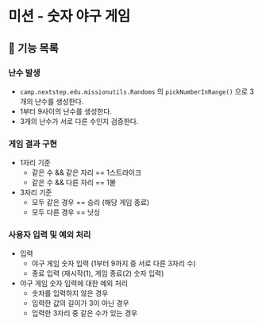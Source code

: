 # 미션 - 숫자 야구 게임

## 🚀 기능 목록

### 난수 발생

- ```camp.nextstep.edu.missionutils.Randoms``` 의 ```pickNumberInRange()``` 으로 3개의 난수를 생성한다.
- 1부터 9사이의 난수를 생성한다.
- 3개의 난수가 서로 다른 수인지 검증한다.

### 게임 결과 구현

- 1자리 기준
  - 같은 수 && 같은 자리 == 1스트라이크
  - 같은 수 && 다른 자리 == 1볼
- 3자리 기준
  - 모두 같은 경우 == 승리 (해당 게임 종료)
  - 모두 다른 경우 == 낫싱
  
### 사용자 입력 및 예외 처리

- 입력 
  - 야구 게임 숫자 입력 (1부터 9까지 중 서로 다른 3자리 수)
  - 종료 입력 (재시작(1), 게임 종료(2) 숫자 입력)
- 야구 게임 숫자 입력에 대한 예외 처리
  - 숫자를 입력하지 않은 경우
  - 입력한 값의 길이가 3이 아닌 경우
  - 입력한 3자리 중 같은 수가 있는 경우

